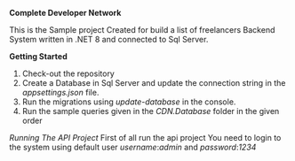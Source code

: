 **Complete Developer Network**

This is the Sample project Created for build a list of freelancers
Backend System written in .NET 8 and connected to Sql Server.

**Getting Started**
1. Check-out the repository
2. Create a Database in Sql Server and update the connection string in the *appsettings.json* file.
3. Run the migrations using *update-database* in the console.
4. Run the sample queries given in the *CDN.Database* folder in the given order

*Running The API Project*
First of all run the api project
You need to login to the system using default user
*username*:*admin* and *password*:*1234*
